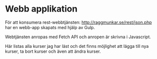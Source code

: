 # Webb applikation

För att konsumera rest-webbtjänsten: http://raggmunkar.se/rest/json.php
har en webb-app skapats med hjälp av Gulp.

Webtjänsten anropas med Fetch API och anropen är skrivna i Javascript.

Här listas alla kurser jag har läst och det finns möjlighet att lägga till nya kurser, ta bort kurser och även att ändra kurser.

